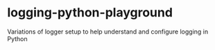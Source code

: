 # logging-python-playground
Variations of logger setup to help understand and configure logging in Python

